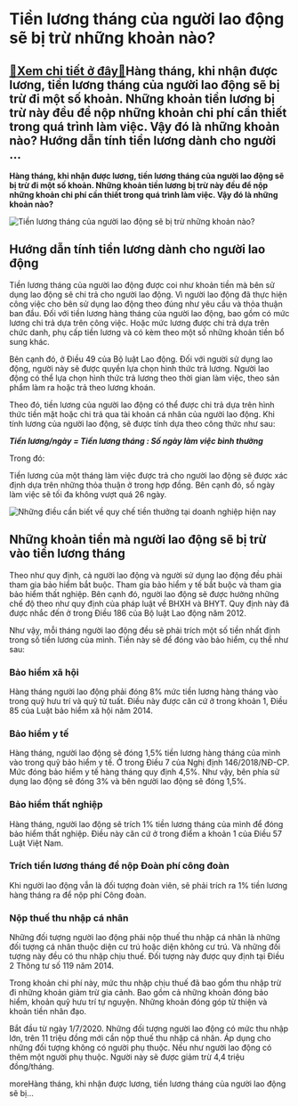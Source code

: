 Tiền lương tháng của người lao động sẽ bị trừ những khoản nào?
==============================================================

[:gift:Xem chi tiết ở đây:gift:](https://hddtvn.com/tien-luong-thang-cua-nguoi-lao-dong-se-bi-tru-nhung-khoan-nao/)Hàng tháng, khi nhận được lương, tiền lương tháng của người lao động sẽ bị trừ đi một số khoản. Những khoản tiền lương bị trừ này đều để nộp những khoản chi phí cần thiết trong quá trình làm việc. Vậy đó là những khoản nào? Hướng dẫn tính tiền lương dành cho người …
--------------------------------------------------------------------------------------------------------------------------------------------------------------------------------------------------------------------------------------------------------------------------

**Hàng tháng, khi nhận được lương, tiền lương tháng của người lao động sẽ bị trừ đi một số khoản. Những khoản tiền lương bị trừ này đều để nộp những khoản chi phí cần thiết trong quá trình làm việc. Vậy đó là những khoản nào?**


![Tiền lương tháng của người lao động sẽ bị trừ những khoản nào?](https://hddtvn.com/wp-content/uploads/2021/01/tien-luong-1.jpg)


Hướng dẫn tính tiền lương dành cho người lao động
-------------------------------------------------


Tiền lương tháng của người lao động được coi như khoản tiền mà bên sử dụng lao động sẽ chi trả cho người lao động. Vì người lao động đã thực hiện công việc cho bên sử dụng lao động theo đúng như yêu cầu và thỏa thuận ban đầu. Đối với tiền lương hàng tháng của người lao động, bao gồm có mức lương chi trả dựa trên công việc. Hoặc mức lương được chi trả dựa trên chức danh, phụ cấp tiền lương và có kèm theo một số những khoản tiền bổ sung khác.


Bên cạnh đó, ở Điều 49 của Bộ luật Lao động. Đối với người sử dụng lao động, người này sẽ được quyền lựa chọn hình thức trả lương. Người lao động có thể lựa chọn hình thức trả lương theo thời gian làm việc, theo sản phẩm làm ra hoặc trả theo lương khoán.


Theo đó, tiền lương của người lao động có thể được chi trả dựa trên hình thức tiền mặt hoặc chi trả qua tài khoản cá nhân của người lao động. Khi tính lương của người lao động, sẽ được tính dựa theo công thức như sau:


***Tiền lương/ngày = Tiền lương tháng : Số ngày làm việc bình thường***


Trong đó:


Tiền lương của một tháng làm việc được trả cho người lao động sẽ được xác định dựa trên những thỏa thuận ở trong hợp đồng. Bên cạnh đó, số ngày làm việc sẽ tối đa không vượt quá 26 ngày.


![Những điều cần biết về quy chế tiền thưởng tại doanh nghiệp hiện nay](https://hddtvn.com/wp-content/uploads/2021/01/top-view-female-hands-counting-money-various-banknotes-salary-concept-bribe-concept_79075-5433.jpg)


Những khoản tiền mà người lao động sẽ bị trừ vào tiền lương tháng
-----------------------------------------------------------------


Theo như quy định, cả người lao động và người sử dụng lao động đều phải tham gia bảo hiểm bắt buộc. Tham gia bảo hiểm y tế bắt buộc và tham gia bảo hiểm thất nghiệp. Bên cạnh đó, người lao động sẽ được hưởng những chế độ theo như quy định của pháp luật về BHXH và BHYT. Quy định này đã được nhắc đến ở trong Điều 186 của Bộ luật Lao động năm 2012.


Như vậy, mỗi tháng người lao động đều sẽ phải trích một số tiền nhất định trong số tiền lương của mình. Tiền này sẽ để đóng vào bảo hiểm, cụ thể như sau:


### Bảo hiểm xã hội


Hàng tháng người lao động phải đóng 8% mức tiền lương hàng tháng vào trong quỹ hưu trí và quỹ tử tuất. Điều này được căn cứ ở trong khoản 1, Điều 85 của Luật bảo hiểm xã hội năm 2014.


### Bảo hiểm y tế


Hàng tháng, người lao động sẽ đóng 1,5% tiền lương hàng tháng của mình vào trong quỹ bảo hiểm y tế. Ở trong Điều 7 của Nghị định 146/2018/NĐ-CP. Mức đóng bảo hiểm y tế hàng tháng quy định 4,5%. Như vậy, bên phía sử dụng lao động sẽ đóng 3% và bên người lao động sẽ đóng 1,5%.


### Bảo hiểm thất nghiệp


Hàng tháng, người lao động sẽ trích 1% tiền lương tháng của mình để đóng bảo hiểm thất nghiệp. Điều này căn cứ ở trong điểm a khoản 1 của Điều 57 Luật Việt Nam.


### Trích tiền lương tháng để nộp Đoàn phí công đoàn


Khi người lao động vẫn là đối tượng đoàn viên, sẽ phải trích ra 1% tiền lương hàng tháng ra để nộp phí Công đoàn.


### Nộp thuế thu nhập cá nhân


Những đối tượng người lao động phải nộp thuế thu nhập cá nhân là những đối tượng cá nhân thuộc diện cư trú hoặc diện không cư trú. Và những đối tượng này đều có thu nhập chịu thuế. Đối tượng này được quy định tại Điều 2 Thông tư số 119 năm 2014.


Trong khoản chi phí này, mức thu nhập chịu thuế đã bao gồm thu nhập trừ đi những khoản giảm trừ gia cảnh. Bao gồm cả những khoản đóng bảo hiểm, khoản quỹ hưu trí tự nguyện. Những khoản đóng góp từ thiện và khoản tiền nhân đạo.


Bắt đầu từ ngày 1/7/2020. Những đối tượng người lao động có mức thu nhập lớn, trên 11 triệu đồng mới cần nộp thuế thu nhập cá nhân. Áp dụng cho những đối tượng không có người phụ thuộc. Nếu như người lao động có thêm một người phụ thuộc. Người này sẽ được giảm trừ 4,4 triệu đồng/tháng.


moreHàng tháng, khi nhận được lương, tiền lương tháng của người lao động sẽ bị…

